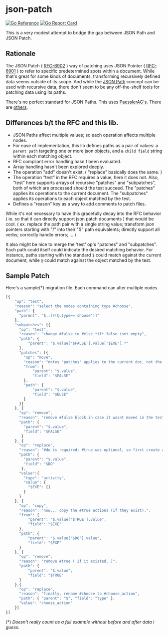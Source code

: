 # json-patch
[![Go Reference](https://pkg.go.dev/badge/github.com/ionous/json-patch.svg)](https://pkg.go.dev/github.com/ionous/json-patch)
[![Go Report Card](https://goreportcard.com/badge/github.com/ionous/json-patch)](https://goreportcard.com/report/github.com/ionous/json-patch)

This is a very modest attempt to bridge the gap between JSON Path and JSON Patch.

## Rationale

The JSON Patch ( [RFC-6902](https://tools.ietf.org/html/rfc6902) ) way of patching uses JSON Pointer ( [RFC-6901](https://tools.ietf.org/html/rfc6901) ) to refer to specific predetermined spots within a document. While that's great for some kinds of documents, transforming recursively defined data seems outside of its scope. And while the [JSON Path](https://goessner.net/articles/JsonPath/) concept can be used with recursive data, there don't seem to be any off-the-shelf tools for patching data using its paths.

There's no perfect standard for JSON Paths. This uses [PaesslerAG's](https://github.com/PaesslerAG/). There are [others](https://cburgmer.github.io/json-path-comparison/).

## Differences b/t the RFC and this lib.

* JSON Paths affect multiple values; so each operation affects multiple nodes.
* For ease of implementation, this lib defines paths as a pair of values: a `parent path` targeting one or more json objects, and a `child field` string within each matching object. 
* RFC compliant error handling hasn't been evaluated. 
* Array handling hasn't been explored deeply.
* The operation "add" doesn't exist. ( "replace" basically does the same. )
* The operation "test" in the RFC requires a value, here it does not. Also, "test" here supports arrays of recursive "patches" and "subpatches", both of which are processed should the test succeed. The "patches" applies its operations to the current document. The "subpatches" applies its operations to each object matched by the test.
* Defines a "reason" key as a way to add comments to patch files.

While it's not necessary to have this gracefully decay into the RFC behavior ( ie. so that it can directly support json patch documents ) that would be cool. ( ex. replace the path pair with a single string value; transform json pointers starting with "/" into their "$" path equivalents; directly support all verbs; correctly handle errors; ... )  

It also might be nice to merge the 'test' op's "patches" and "subpatches". Each path could itself could indicate the desired matching behavior. For instance, paths starting with the standard `$` could match against the current document, while `@` could match against the object matched by the test.

## Sample Patch

Here's a sample(*) migration file. Each command can alter multiple nodes.

```javascript
[{
    "op": "test",
    "reason": "select the nodes containing type #choose",
    "path": {
      "parent": "$..[?(@.type=='choose')]"
    },
    "subpatches": [{
      "op": "test",
      "reason": "change #false to #else *if* false isnt empty",
      "path": {
          "parent": "$.value['$FALSE'].value['$EXE'].*"
      },
      "patches": [{
        "op": "move",
        "reason": "notes 'patches' applies to the current doc, not the elements selected by the test",
        "from": {
            "parent": "$.value",
            "field": "$FALSE"
        },
        "path": {
            "parent": "$.value",
            "field": "$ELSE"
        }
      }]
    }, {
      "op": "remove",
      "reason": "remove #false block in case it wasnt moved in the test",
      "path": {
        "parent": "$.value",
        "field": "$FALSE"
       }
    }, {
      "op": "replace",
      "reason": "#do is required; #true was optional, so first create a blank.",
      "path": {
        "parent": "$.value",
        "field": "$DO"
       },
      "value":{
        "type": "activity",
        "value": {
          "$EXE": []
        }
      }
    }, {
      "op": "copy",
      "reason": "now... copy the #true actions (if they exist).",
      "from": {
          "parent": "$.value['$TRUE'].value",
          "field": "$EXE"
      },
      "path": {
          "parent": "$.value['$DO'].value",
          "field": "$EXE"
      }
    }, {
      "op": "remove",
      "reason": "remove #true ( if it existed. )",
      "path": {
          "parent": "$.value",
          "field": "$TRUE"
      }
    },{
      "op": "replace",
      "reason": "finally, rename #choose to #choose_action",
      "path": { "parent": "$", "field": "type" },
      "value": "choose_action"
    }]
}]
```

(*) _Doesn't really count as a full example without before and after data i guess._

